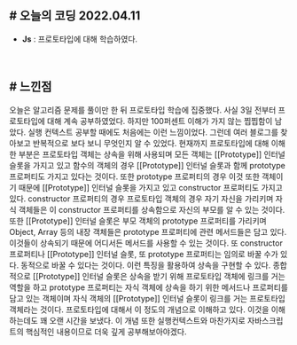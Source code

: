 ## # 오늘의 코딩 2022.04.11
- **Js** : 프로토타입에 대해 학습하였다.

<br>

## # 느낀점
오늘은 알고리즘 문제를 풀이만 한 뒤 프로토타입 학습에 집중했다. 사실 3일 전부터 프로토타입에 대해 계속 공부하였었다.
하지만 100퍼센트 이해가 가지 않는 찝찝함이 남았다. 실행 컨텍스트 공부할 때에도 처음에는 이런 느낌이었다. 그런데 여러 블로그를 찾아보고
반복적으로 보다 보니 무엇인지 알 수 있었다. 현재까지 프로토타입에 대해 이해한 부분은 프로토타입 객체는 상속을 위해 사용되며
모든 객체는 [[Prototype]] 인터널 슬롯을 가지고 있고 함수의 객체의 경우 [[Prototype]] 인터널 슬롯과 함께 prototype 프로퍼티도 가지고 있다는 것이다.
또한 prototype 프로퍼티의 경우 이것 또한 객체이기 때문에 [[Prototype]] 인터널 슬롯을 가지고 있고 constructor 프로퍼티도 가지고 있다.
constructor 프로퍼티의 경우 프로토타입 객체의 경우 자기 자신을 가리키며 자식 객체들은 이 constructor 프로퍼티를 상속함으로 자신의 부모를 알 수 있는 것이다.
또한 [[Prototype]] 인터널 슬롯은 부모 객체의 prototype 프로퍼티를 가리키며 Object, Array 등의 내장 객체들은 prototype 프로퍼티에 관련 메서드들은 담고 있다.
이것들이 상속되기 때문에 어디서든 메서드를 사용할 수 있는 것이다. 또 constructor 프로퍼티나 [[Prototype]] 인터널 슬롯, 또 prototype 프로퍼티는
임의로 바꿀 수가 있다. 동적으로 바꿀 수 있다는 것이다. 이런 특징을 활용하여 상속을 구현할 수 있다. 종합적으로 [[Prototype]] 인터널 슬롯은 상속을 받기 위해
프로토타입 객체에 링크를 거는 역할을 하고 prototype 프로퍼티는 자식 객체에 상속을 하기 위한 메서드나 프로퍼티를 담고 있는 객체이며 자식 객체의
[[Prototype]] 인터널 슬롯이 링크를 거는 프로토타입 객체라는 것이다. 프로토타입에 대해서 이 정도의 개념으로 이해하고 있다. 이것을 이해하는데도 꽤 오랜 시간을 보냈다.
이 개념 또한 실행컨텍스트와 마찬가지로 자바스크립트의 핵심적인 내용이므로 더욱 깊게 공부해보아야겠다.